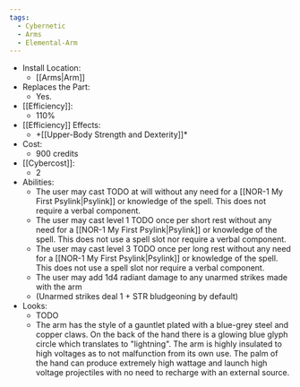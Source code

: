 ```yaml
---
tags:
  - Cybernetic
  - Arms
  - Elemental-Arm
---
```

* Install Location:
	* [[Arms|Arm]]
* Replaces the Part:
	* Yes.
* [[Efficiency]]:
	* 110%
* [[Efficiency]] Effects:
	* +[[Upper-Body Strength and Dexterity]]*
* Cost:
	* 900 credits
* [[Cybercost]]:
	* 2
* Abilities:
	* The user may cast TODO at will without any need for a [[NOR-1 My First Psylink|Psylink]] or knowledge of the spell. This does not require a verbal component.
	* The user may cast level 1 TODO once per short rest without any need for a [[NOR-1 My First Psylink|Psylink]] or knowledge of the spell. This does not use a spell slot nor require a verbal component. 
	* The user may cast level 3 TODO once per long rest without any need for a [[NOR-1 My First Psylink|Psylink]] or knowledge of the spell. This does not use a spell slot nor require a verbal component.
	* The user may add 1d4 radiant damage to any unarmed strikes made with the arm
	* (Unarmed strikes deal 1 + STR bludgeoning by default)
* Looks:
	* TODO
	* The arm has the style of a gauntlet plated with a blue-grey steel and copper claws. On the back of the hand there is a glowing blue glyph circle which translates to "lightning". The arm is highly insulated to high voltages as to not malfunction from its own use. The palm of the hand can produce extremely high wattage and launch high voltage projectiles with no need to recharge with an external source.